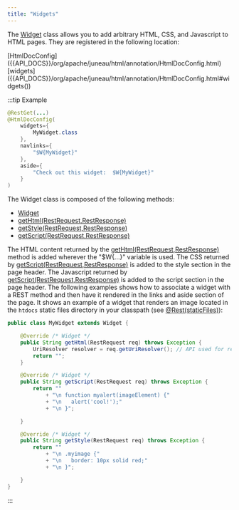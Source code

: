 ```yaml
---
title: "Widgets"
---
```


The [Widget]({{API_DOCS}}/org/apache/juneau/rest/widget/Widget.html) class allows you to add arbitrary HTML, CSS, and Javascript to HTML pages.
They are registered in the following location:

<tree>
<java-annotation>[HtmlDocConfig]({{API_DOCS}}/org/apache/juneau/html/annotation/HtmlDocConfig.html)</java-annotation>
<node-1><java-method-annotation>[widgets]({{API_DOCS}}/org/apache/juneau/html/annotation/HtmlDocConfig.html#widgets())</java-method-annotation></node-1>
</tree>

:::tip Example
```java
@RestGet(...)
@HtmlDocConfig(
    widgets={
        MyWidget.class
    },
    navlinks={
        "$W{MyWidget}"
    },
    aside={
        "Check out this widget:  $W{MyWidget}"
    }
)
```

The Widget class is composed of the following methods:

- [Widget]({{API_DOCS}}/org/apache/juneau/rest/widget/Widget.html)
- [getHtml(RestRequest,RestResponse)]({{API_DOCS}}/org/apache/juneau/rest/widget/Widget.html#getHtml(RestRequest,RestResponse))
- [getStyle(RestRequest,RestResponse)]({{API_DOCS}}/org/apache/juneau/rest/widget/Widget.html#getStyle(RestRequest,RestResponse))
- [getScript(RestRequest,RestResponse)]({{API_DOCS}}/org/apache/juneau/rest/widget/Widget.html#getScript(RestRequest,RestResponse))

The HTML content returned by the [getHtml(RestRequest,RestResponse)]({{API_DOCS}}/org/apache/juneau/rest/widget/Widget.html#getHtml(RestRequest,RestResponse))
method is added wherever the "$W\{...\}" variable is used.
The CSS returned by [getScript(RestRequest,RestResponse)]({{API_DOCS}}/org/apache/juneau/rest/widget/Widget.html#getScript(RestRequest,RestResponse))
is added to the style section in the page header.
The Javascript returned by [getScript(RestRequest,RestResponse)]({{API_DOCS}}/org/apache/juneau/rest/widget/Widget.html#getScript(RestRequest,RestResponse))
is added to the script section in the page header.
The following examples shows how to associate a widget with a REST method and then have it rendered in the links
and aside section of the page.
It shows an example of a widget that renders an image located in the `htdocs` static files
directory in your classpath (see [@Rest(staticFiles)]({{API_DOCS}}/org/apache/juneau/rest/annotation/Rest.html#staticFiles())):

```java
public class MyWidget extends Widget {

    @Override /* Widget */
    public String getHtml(RestRequest req) throws Exception {
        UriResolver resolver = req.getUriResolver(); // API used for resolving URIs.
        return "";
    }

    @Override /* Widget */
    public String getScript(RestRequest req) throws Exception {
        return ""
            + "\n function myalert(imageElement) {"
            + "\n 	alert('cool!');"
            + "\n }";

    }

    @Override /* Widget */
    public String getStyle(RestRequest req) throws Exception {
        return ""
            + "\n .myimage {"
            + "\n 	border: 10px solid red;"
            + "\n }";

    }
}
```
:::